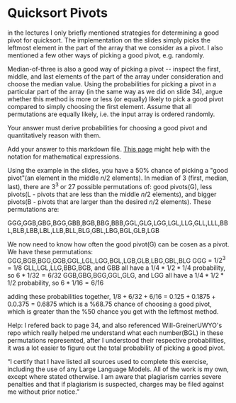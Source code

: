 # Quicksort Pivots

in the lectures I only briefly mentioned strategies for determining a good pivot
for quicksort. The implementation on the slides simply picks the leftmost
element in the part of the array that we consider as a pivot. I also mentioned a
few other ways of picking a good pivot, e.g. randomly.

Median-of-three is also a good way of picking a pivot -- inspect the first,
middle, and last elements of the part of the array under consideration and
choose the median value. Using the probabilities for picking a pivot in a
particular part of the array (in the same way as we did on slide 34), argue
whether this method is more or less (or equally) likely to pick a good pivot
compared to simply choosing the first element. Assume that all permutations are
equally likely, i.e. the input array is ordered randomly.

Your answer must derive probabilities for choosing a good pivot and
quantitatively reason with them.

Add your answer to this markdown file. [This
page](https://docs.github.com/en/get-started/writing-on-github/working-with-advanced-formatting/writing-mathematical-expressions)
might help with the notation for mathematical expressions.

Using the example in the slides, you have a 50% chance of picking a "good pivot"(an element in the middle $n/2$ elements). In median of 3 (first, median, last), there are $3^3$ or 27 possible permutations of: good pivots(G), less pivots(L - pivots that are less than the middle $n/2$ elements), and bigger pivots(B - pivots that are larger than the desired $n/2$ elements). These permutations are:

GGG,GGB,GBG,BGG,GBB,BGB,BBG,BBB,GGL,GLG,LGG,LGL,LLG,GLL,LLL,BBL,BLB,LBB,LBL,LLB,BLL,BLG,GBL,LBG,BGL,GLB,LGB

We now need to know how often the good pivot(G) can be cosen as a pivot. We have these permutations: GGG,BGB,BGG,GGB,GGL,LGL,LGG,BGL,LGB,GLB,LBG,GBL,BLG
GGG = $1/2^{3}$ = 1/8
GLL,LGL,LLG,BBG,BGB, and GBB all have a $1/4 * 1/2 * 1/4$ probability, so $6 * 1/32 = 6/32$
GGB,GBG,BGG,GGL,GLG, and LGG all have a $1/4 * 1/2 * 1/2$ probability, so $6 * 1/16 = 6/16$

adding these probabilities together, $1/8 + 6/32 + 6/16$ = $0.125 + 0.1875 + 0.0.375$ = $0.6875$ which is a %68.75 chance of choosing a good pivot, which is greater than the %50 chance you get with the leftmost method.

Help: I refered back to page 34, and also referenced Will-GreinerUWYO's repo which really helped me understand what each number(BGL) in these permutations represented, after I understood their respective probabilities, it was a lot easier to figure out the total probability of picking a good pivot.

“I certify that I have listed all sources used to complete this exercise, including the use of any Large Language Models. All of the work is my own, except where stated otherwise. I am aware that plagiarism carries severe penalties and that if plagiarism is suspected, charges may be filed against me without prior notice.”
